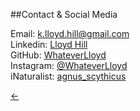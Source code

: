 ##Contact & Social Media

Email: k.lloyd.hill@gmail.com<br/>
Linkedin: [Lloyd Hill](https://www.linkedin.com/in/lloyd-hill-546088200/)<br/>
GitHub: [WhateverLloyd](https://github.com/WhateverLloyd)<br/>
Instagram: [@WhateverLloyd](https://www.instagram.com/whateverlloyd/)<br/>
iNaturalist: [agnus_scythicus](https://www.inaturalist.org/people/agnus_scythicus)<br/>

[&#8592;](./index)

